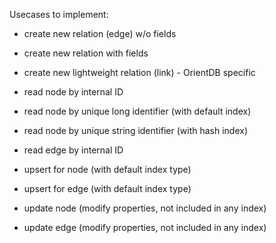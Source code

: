 

Usecases to implement:

* create new relation (edge) w/o fields
* create new relation with fields

* create new lightweight relation (link) - OrientDB specific

* read node by internal ID
* read node by unique long identifier (with default index)
* read node by unique string identifier (with hash index)
* read edge by internal ID

* upsert for node (with default index type)
* upsert for edge (with default index type)

* update node (modify properties, not included in any index)
* update edge (modify properties, not included in any index)
